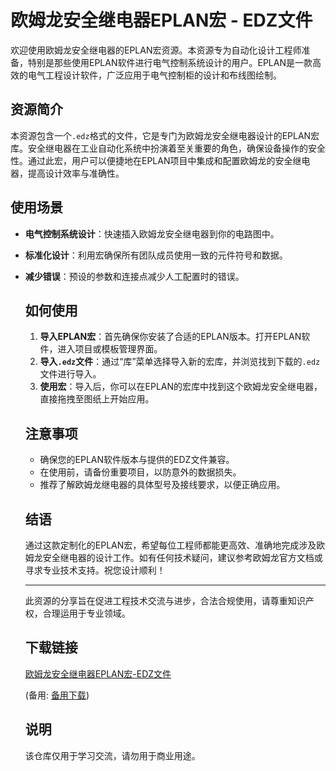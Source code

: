 # 欧姆龙安全继电器EPLAN宏 - EDZ文件

欢迎使用欧姆龙安全继电器的EPLAN宏资源。本资源专为自动化设计工程师准备，特别是那些使用EPLAN软件进行电气控制系统设计的用户。EPLAN是一款高效的电气工程设计软件，广泛应用于电气控制柜的设计和布线图绘制。

## 资源简介

本资源包含一个`.edz`格式的文件，它是专门为欧姆龙安全继电器设计的EPLAN宏库。安全继电器在工业自动化系统中扮演着至关重要的角色，确保设备操作的安全性。通过此宏，用户可以便捷地在EPLAN项目中集成和配置欧姆龙的安全继电器，提高设计效率与准确性。

## 使用场景

- **电气控制系统设计**：快速插入欧姆龙安全继电器到你的电路图中。
- **标准化设计**：利用宏确保所有团队成员使用一致的元件符号和数据。
- **减少错误**：预设的参数和连接点减少人工配置时的错误。

  ## 如何使用

  1. **导入EPLAN宏**：首先确保你安装了合适的EPLAN版本。打开EPLAN软件，进入项目或模板管理界面。
  2. **导入`.edz`文件**：通过“库”菜单选择导入新的宏库，并浏览找到下载的`.edz`文件进行导入。
  3. **使用宏**：导入后，你可以在EPLAN的宏库中找到这个欧姆龙安全继电器，直接拖拽至图纸上开始应用。

  ## 注意事项

  - 确保您的EPLAN软件版本与提供的EDZ文件兼容。
  - 在使用前，请备份重要项目，以防意外的数据损失。
  - 推荐了解欧姆龙继电器的具体型号及接线要求，以便正确应用。

  ## 结语

  通过这款定制化的EPLAN宏，希望每位工程师都能更高效、准确地完成涉及欧姆龙安全继电器的设计工作。如有任何技术疑问，建议参考欧姆龙官方文档或寻求专业技术支持。祝您设计顺利！

  ---

  此资源的分享旨在促进工程技术交流与进步，合法合规使用，请尊重知识产权，合理运用于专业领域。

  ## 下载链接
  [欧姆龙安全继电器EPLAN宏-EDZ文件](https://pan.quark.cn/s/5408d0539e20) 

  (备用: [备用下载](https://pan.baidu.com/s/1pC_MPlSID7OwoemY4RMMiA?pwd=1234))

  ## 说明

  该仓库仅用于学习交流，请勿用于商业用途。
